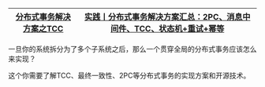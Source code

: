 
[分布式事务解决方案之TCC](https://www.bilibili.com/video/BV16W411P7gr)|[实践丨分布式事务解决方案汇总：2PC、消息中间件、TCC、状态机+重试+幂等](https://mp.weixin.qq.com/s?__biz=MzA3ODIxNjYxNQ==&mid=2247487206&amp;idx=1&amp;sn=3c20d05ecce389124ad013988ea70652&source=41#wechat_redirect)|
---|---|

一旦你的系统拆分为了多个子系统之后，那么一个贯穿全局的分布式事务应该怎么来实现？

这个你需要了解TCC、最终一致性、2PC等分布式事务的实现方案和开源技术。
